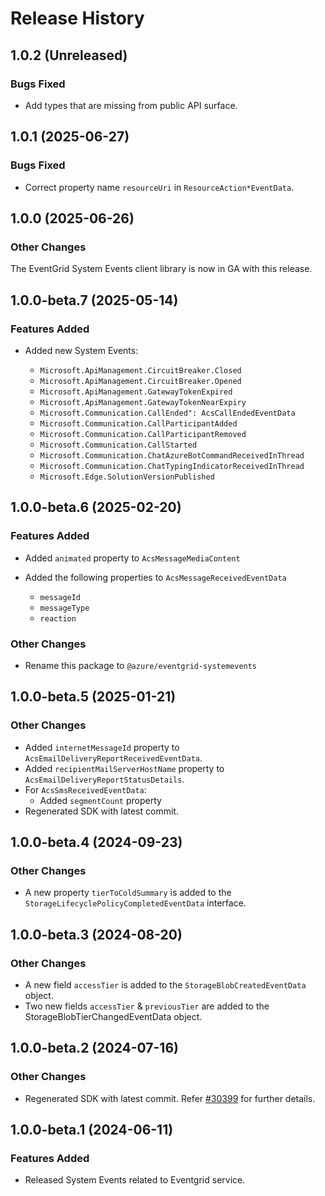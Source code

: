 # Release History

## 1.0.2 (Unreleased)

### Bugs Fixed

- Add types that are missing from public API surface.

## 1.0.1 (2025-06-27)

### Bugs Fixed

- Correct property name `resourceUri` in `ResourceAction*EventData`.

## 1.0.0 (2025-06-26)

### Other Changes

The EventGrid System Events client library is now in GA with this release.

## 1.0.0-beta.7 (2025-05-14)

### Features Added

- Added new System Events:

  - `Microsoft.ApiManagement.CircuitBreaker.Closed`
  - `Microsoft.ApiManagement.CircuitBreaker.Opened`
  - `Microsoft.ApiManagement.GatewayTokenExpired`
  - `Microsoft.ApiManagement.GatewayTokenNearExpiry`
  - `Microsoft.Communication.CallEnded": AcsCallEndedEventData`
  - `Microsoft.Communication.CallParticipantAdded`
  - `Microsoft.Communication.CallParticipantRemoved`
  - `Microsoft.Communication.CallStarted`
  - `Microsoft.Communication.ChatAzureBotCommandReceivedInThread`
  - `Microsoft.Communication.ChatTypingIndicatorReceivedInThread`
  - `Microsoft.Edge.SolutionVersionPublished`

## 1.0.0-beta.6 (2025-02-20)

### Features Added

- Added `animated` property to `AcsMessageMediaContent`

- Added the following properties to `AcsMessageReceivedEventData`
  - `messageId`
  - `messageType`
  - `reaction`

### Other Changes

- Rename this package to `@azure/eventgrid-systemevents`

## 1.0.0-beta.5 (2025-01-21)

### Other Changes

- Added `internetMessageId` property to `AcsEmailDeliveryReportReceivedEventData`.
- Added `recipientMailServerHostName` property to `AcsEmailDeliveryReportStatusDetails`.
- For `AcsSmsReceivedEventData`:
  - Added `segmentCount` property
- Regenerated SDK with latest commit.

## 1.0.0-beta.4 (2024-09-23)

### Other Changes

- A new property `tierToColdSummary` is added to the `StorageLifecyclePolicyCompletedEventData` interface.

## 1.0.0-beta.3 (2024-08-20)

### Other Changes

- A new field `accessTier` is added to the `StorageBlobCreatedEventData` object.
- Two new fields `accessTier` & `previousTier` are added to the StorageBlobTierChangedEventData object.

## 1.0.0-beta.2 (2024-07-16)

### Other Changes

- Regenerated SDK with latest commit. Refer [#30399](https://github.com/Azure/azure-sdk-for-js/pull/30399) for further details.

## 1.0.0-beta.1 (2024-06-11)

### Features Added

- Released System Events related to Eventgrid service.
